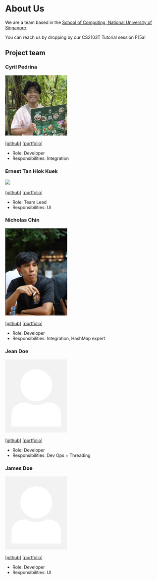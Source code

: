 # About Us

We are a team based in the [School of Computing, National University of Singapore](http://www.comp.nus.edu.sg).

You can reach us by dropping by our CS2103T Tutorial session F15a!

## Project team

### Cyril Pedrina

<img src="images/cyfake.png" width="200px">

[[github](https://github.com/cyfake)]
[[portfolio](team/cyfake.md)]

* Role: Developer
* Responsibilities: Integration

### Ernest Tan Hiok Kuek

<img src="images/hiokkuek.png" width="200px">

[[github](http://github.com/hiokkuek)]
[[portfolio](team/hiokkuek.md)]

* Role: Team Lead
* Responsibilities: UI

### Nicholas Chin

<img src="images/lanjia0.png" width="200px">

[[github](http://github.com/lanjia0)] [[portfolio](team/lanjia0.md)]

* Role: Developer
* Responsibilities: Integration, HashMap expert

### Jean Doe

<img src="images/johndoe.png" width="200px">

[[github](http://github.com/johndoe)]
[[portfolio](team/johndoe.md)]

* Role: Developer
* Responsibilities: Dev Ops + Threading

### James Doe

<img src="images/johndoe.png" width="200px">

[[github](http://github.com/johndoe)]
[[portfolio](team/johndoe.md)]

* Role: Developer
* Responsibilities: UI
